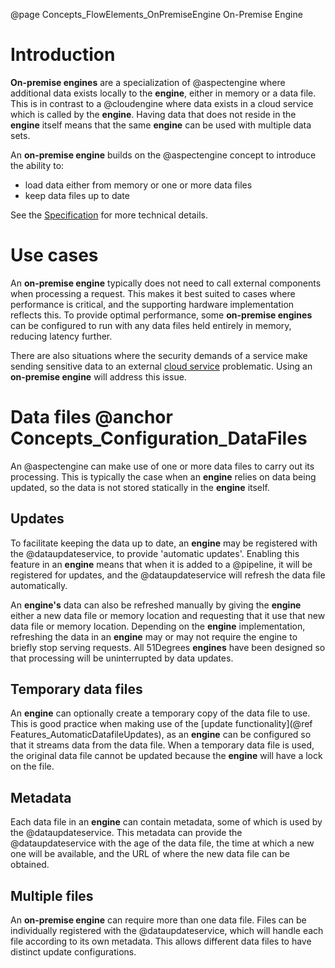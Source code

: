 @page Concepts_FlowElements_OnPremiseEngine On-Premise Engine

# Introduction

**On-premise engines** are a specialization of @aspectengine where additional data exists locally to
the **engine**, either in memory or a data file. This is in contrast to a @cloudengine where data
exists in a cloud service which is called by the **engine**. Having data that does not reside in the
**engine** itself means that the same **engine** can be used with multiple data sets.

An **on-premise engine** builds on the @aspectengine concept to introduce the ability to:
* load data either from memory or one or more data files
* keep data files up to date

See the
[Specification](https://github.com/51Degrees/specifications/blob/main/pipeline-specification/conceptual-overview.md#on-premise-engines)
for more technical details.

# Use cases

An **on-premise engine** typically does not need to call external components when processing a request.
This makes it best suited to cases where performance is critical, and the supporting hardware implementation
reflects this. To provide optimal performance, some **on-premise engines** can be configured to run 
with any data files held entirely in memory, reducing latency further.

There are also situations where the security demands of a service make sending sensitive data to an
external [cloud service](@term{CloudService}) problematic. Using an **on-premise engine** will address this issue.

# Data files @anchor Concepts_Configuration_DataFiles

An @aspectengine can make use of one or more data files to carry out its processing. This is typically the 
case when an **engine** relies on data being updated, so the data is not stored statically in the **engine** itself.

## Updates

To facilitate keeping the data up to date, an **engine** may be registered with the @dataupdateservice, to provide 'automatic updates'. Enabling this feature
in an **engine** means that when it is added to a @pipeline, it will be registered for updates, and the @dataupdateservice
will refresh the data file automatically.

An **engine's** data can also be refreshed manually by giving the **engine** either a new data file or memory location and requesting that
it use that new data file or memory location. Depending on the **engine** implementation, refreshing the data in an **engine** may or may not require the engine to
briefly stop serving requests. 
All 51Degrees **engines** have been designed so that processing will be uninterrupted by data updates.

## Temporary data files

An **engine** can optionally create a temporary copy of the data file to use. This is good practice when making use of the
[update functionality](@ref Features_AutomaticDatafileUpdates), as an **engine** can be configured so that it streams data from the data file. When a temporary data file
is used, the original data file cannot be updated because the **engine** will have a lock on the file.

## Metadata

Each data file in an **engine** can contain metadata, some of which is used by the @dataupdateservice. This metadata can provide
the @dataupdateservice with the age of the data file, the time at which a new one will be available, and the URL of where the new data file can be obtained.

## Multiple files

An **on-premise engine** can require more than one data file. Files can be individually registered with the @dataupdateservice, 
which will handle each file according to its own metadata. This allows different data files to have distinct update configurations.
